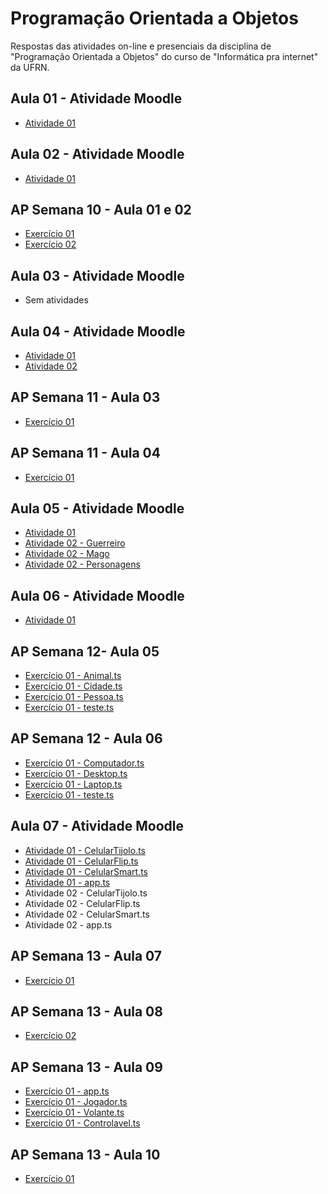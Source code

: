 # Programação Orientada a Objetos
 Respostas das atividades on-line e presenciais da disciplina de "Programação Orientada a Objetos" do curso de "Informática pra internet" da UFRN.
 
## Aula 01 - Atividade Moodle
* [Atividade 01](https://github.com/felipemadu13/JavaScript_IMD/blob/47457d6591cba57582d44b61ab80f79b493f8708/Programa%C3%A7%C3%A3o%20Orientada%20a%20Objetos/Atividades_Moodle/Aula%2001/atividade_01.txt)

## Aula 02 - Atividade Moodle
* [Atividade 01](https://github.com/felipemadu13/JavaScript_IMD/blob/0672a938d3f53cc5a9b7b3f99f46b48a2822a641/Programa%C3%A7%C3%A3o%20Orientada%20a%20Objetos/Atividades_Moodle/Aula%2002/Atividade%2001/atividade_01.ts)

## AP Semana 10 - Aula 01 e 02
* [Exercício 01](https://github.com/felipemadu13/JavaScript_IMD/blob/c8b9dd383ce985837541224c24dcf51ae7412756/Programa%C3%A7%C3%A3o%20Orientada%20a%20Objetos/Atividades_Presenciais/Semana%2010/poo_aula_01_02_ex001.js)
* [Exercício 02](https://github.com/felipemadu13/JavaScript_IMD/blob/c8b9dd383ce985837541224c24dcf51ae7412756/Programa%C3%A7%C3%A3o%20Orientada%20a%20Objetos/Atividades_Presenciais/Semana%2010/poo_aula_01_02_ex002.js)

## Aula 03 - Atividade Moodle
* Sem atividades

## Aula 04 - Atividade Moodle
* [Atividade 01](https://github.com/felipemadu13/JavaScript_IMD/blob/19d8774f8c86797f017aba75d4ec940b1f79d9bc/Programa%C3%A7%C3%A3o%20Orientada%20a%20Objetos/Atividades_Moodle/Aula%2004/Atividade_01.txt)
* [Atividade 02](https://github.com/felipemadu13/JavaScript_IMD/blob/d913de531f2aeb9f8f2ffd8d1952aee6f76f3e2d/Programa%C3%A7%C3%A3o%20Orientada%20a%20Objetos/Atividades_Moodle/Aula%2004/Atividade_02.ts)

## AP Semana 11 - Aula 03
* [Exercício 01](https://github.com/felipemadu13/JavaScript_IMD/blob/b77ce737a2edb73afa06cedf0d4d2dbdc6790ea8/Programa%C3%A7%C3%A3o%20Orientada%20a%20Objetos/Atividades_Presenciais/Semana%2011/poo_aula_03_ex001.js)

## AP Semana 11 - Aula 04
* [Exercício 01](https://github.com/felipemadu13/JavaScript_IMD/blob/b77ce737a2edb73afa06cedf0d4d2dbdc6790ea8/Programa%C3%A7%C3%A3o%20Orientada%20a%20Objetos/Atividades_Presenciais/Semana%2011/poo_aula_04_ex001.js)

## Aula 05 - Atividade Moodle
* [Atividade 01](https://github.com/felipemadu13/JavaScript_IMD/blob/430f0a67648f53afa0c53d596e7d5c7b7d78726a/Programa%C3%A7%C3%A3o%20Orientada%20a%20Objetos/Atividades_Moodle/Aula%2005/Atividade_01.txt)
* [Atividade 02 - Guerreiro](https://github.com/felipemadu13/JavaScript_IMD/blob/430f0a67648f53afa0c53d596e7d5c7b7d78726a/Programa%C3%A7%C3%A3o%20Orientada%20a%20Objetos/Atividades_Moodle/Aula%2005/Atividade_02/Guerreiro.ts)
* [Atividade 02 - Mago](https://github.com/felipemadu13/JavaScript_IMD/blob/430f0a67648f53afa0c53d596e7d5c7b7d78726a/Programa%C3%A7%C3%A3o%20Orientada%20a%20Objetos/Atividades_Moodle/Aula%2005/Atividade_02/Mago.ts)
* [Atividade 02 - Personagens](https://github.com/felipemadu13/JavaScript_IMD/blob/430f0a67648f53afa0c53d596e7d5c7b7d78726a/Programa%C3%A7%C3%A3o%20Orientada%20a%20Objetos/Atividades_Moodle/Aula%2005/Atividade_02/Personagens.ts)

## Aula 06 - Atividade Moodle
* [Atividade 01](https://github.com/felipemadu13/JavaScript_IMD/blob/da79ca3060229ddf1b274060d166cdfe7c344467/Programa%C3%A7%C3%A3o%20Orientada%20a%20Objetos/Atividades_Moodle/Aula%2006/Atividade_01.txt)

## AP Semana 12- Aula 05
* [Exercício 01 - Animal.ts](https://github.com/felipemadu13/JavaScript_IMD/blob/c9c1cfd753a90ca4dd91a01e9085333a829cf60b/Programa%C3%A7%C3%A3o%20Orientada%20a%20Objetos/Atividades_Presenciais/Semana%2012/poo_aula_05_ex001/Animal.ts)
* [Exercício 01 - Cidade.ts](https://github.com/felipemadu13/JavaScript_IMD/blob/c9c1cfd753a90ca4dd91a01e9085333a829cf60b/Programa%C3%A7%C3%A3o%20Orientada%20a%20Objetos/Atividades_Presenciais/Semana%2012/poo_aula_05_ex001/Cidade.ts)
* [Exercício 01 - Pessoa.ts](https://github.com/felipemadu13/JavaScript_IMD/blob/c9c1cfd753a90ca4dd91a01e9085333a829cf60b/Programa%C3%A7%C3%A3o%20Orientada%20a%20Objetos/Atividades_Presenciais/Semana%2012/poo_aula_05_ex001/Pessoa.ts)
* [Exercício 01 - teste.ts](https://github.com/felipemadu13/JavaScript_IMD/blob/c9c1cfd753a90ca4dd91a01e9085333a829cf60b/Programa%C3%A7%C3%A3o%20Orientada%20a%20Objetos/Atividades_Presenciais/Semana%2012/poo_aula_05_ex001/teste.ts)

## AP Semana 12 - Aula 06
* [Exercício 01 - Computador.ts](https://github.com/felipemadu13/JavaScript_IMD/blob/c9c1cfd753a90ca4dd91a01e9085333a829cf60b/Programa%C3%A7%C3%A3o%20Orientada%20a%20Objetos/Atividades_Presenciais/Semana%2012/poo_aula_06_ex001/Computador.ts)
* [Exercício 01 - Desktop.ts](https://github.com/felipemadu13/JavaScript_IMD/blob/c9c1cfd753a90ca4dd91a01e9085333a829cf60b/Programa%C3%A7%C3%A3o%20Orientada%20a%20Objetos/Atividades_Presenciais/Semana%2012/poo_aula_06_ex001/Desktop.ts)
* [Exercício 01 - Laptop.ts](https://github.com/felipemadu13/JavaScript_IMD/blob/c9c1cfd753a90ca4dd91a01e9085333a829cf60b/Programa%C3%A7%C3%A3o%20Orientada%20a%20Objetos/Atividades_Presenciais/Semana%2012/poo_aula_06_ex001/Laptop.ts)
* [Exercício 01 - teste.ts](https://github.com/felipemadu13/JavaScript_IMD/blob/c9c1cfd753a90ca4dd91a01e9085333a829cf60b/Programa%C3%A7%C3%A3o%20Orientada%20a%20Objetos/Atividades_Presenciais/Semana%2012/poo_aula_06_ex001/teste.ts)

## Aula 07 - Atividade Moodle
* [Atividade 01 - CelularTijolo.ts](https://github.com/felipemadu13/JavaScript_IMD/blob/732b0570688476cca41900f535210aad73b3ddd8/Programa%C3%A7%C3%A3o%20Orientada%20a%20Objetos/Atividades_Moodle/Aula%2007/Atividade_01/CelularTijolo.ts)
* [Atividade 01 - CelularFlip.ts](https://github.com/felipemadu13/JavaScript_IMD/blob/732b0570688476cca41900f535210aad73b3ddd8/Programa%C3%A7%C3%A3o%20Orientada%20a%20Objetos/Atividades_Moodle/Aula%2007/Atividade_01/CelularFlip.ts)
* [Atividade 01 - CelularSmart.ts](https://github.com/felipemadu13/JavaScript_IMD/blob/732b0570688476cca41900f535210aad73b3ddd8/Programa%C3%A7%C3%A3o%20Orientada%20a%20Objetos/Atividades_Moodle/Aula%2007/Atividade_01/CelularSmart.ts)
* [Atividade 01 - app.ts](https://github.com/felipemadu13/JavaScript_IMD/blob/732b0570688476cca41900f535210aad73b3ddd8/Programa%C3%A7%C3%A3o%20Orientada%20a%20Objetos/Atividades_Moodle/Aula%2007/Atividade_01/app.ts)
* Atividade 02 - CelularTijolo.ts
* Atividade 02 - CelularFlip.ts
* Atividade 02 - CelularSmart.ts
* Atividade 02 - app.ts

## AP Semana 13 - Aula 07
* [Exercício 01](https://github.com/felipemadu13/JavaScript_IMD/blob/0e0d07d715b857ca07293b4235d0c111accd6736/Programa%C3%A7%C3%A3o%20Orientada%20a%20Objetos/Atividades_Presenciais/Semana%2013/poo_aula_07_ex001.ts)

## AP Semana 13 - Aula 08
* [Exercício 02](https://github.com/felipemadu13/JavaScript_IMD/blob/b77ce737a2edb73afa06cedf0d4d2dbdc6790ea8/Programa%C3%A7%C3%A3o%20Orientada%20a%20Objetos/Atividades_Presenciais/Semana%2013/poo_aula_08_ex001.ts)

## AP Semana 13 - Aula 09
* [Exercício 01 - app.ts](https://github.com/felipemadu13/JavaScript_IMD/blob/4a032740a70bb827332fca8da7ff374c73be4801/Programa%C3%A7%C3%A3o%20Orientada%20a%20Objetos/Atividades_Presenciais/Semana%2014/poo_aula_09_ex001/app.ts)
* [Exercício 01 - Jogador.ts](https://github.com/felipemadu13/JavaScript_IMD/blob/4a032740a70bb827332fca8da7ff374c73be4801/Programa%C3%A7%C3%A3o%20Orientada%20a%20Objetos/Atividades_Presenciais/Semana%2014/poo_aula_09_ex001/Jogador.ts)
* [Exercício 01 - Volante.ts](https://github.com/felipemadu13/JavaScript_IMD/blob/4a032740a70bb827332fca8da7ff374c73be4801/Programa%C3%A7%C3%A3o%20Orientada%20a%20Objetos/Atividades_Presenciais/Semana%2014/poo_aula_09_ex001/Volante.ts)
* [Exercício 01 - Controlavel.ts](https://github.com/felipemadu13/JavaScript_IMD/blob/4a032740a70bb827332fca8da7ff374c73be4801/Programa%C3%A7%C3%A3o%20Orientada%20a%20Objetos/Atividades_Presenciais/Semana%2014/poo_aula_09_ex001/Controlavel.ts)

## AP Semana 13 - Aula 10
* [Exercício 01](https://github.com/felipemadu13/JavaScript_IMD/blob/59fe24a606f3c8060de17b064c48228b083d2a21/Programa%C3%A7%C3%A3o%20Orientada%20a%20Objetos/Atividades_Presenciais/Semana%2014/poo_aula_10_ex001/poo_aula_10_ex001.ts)
